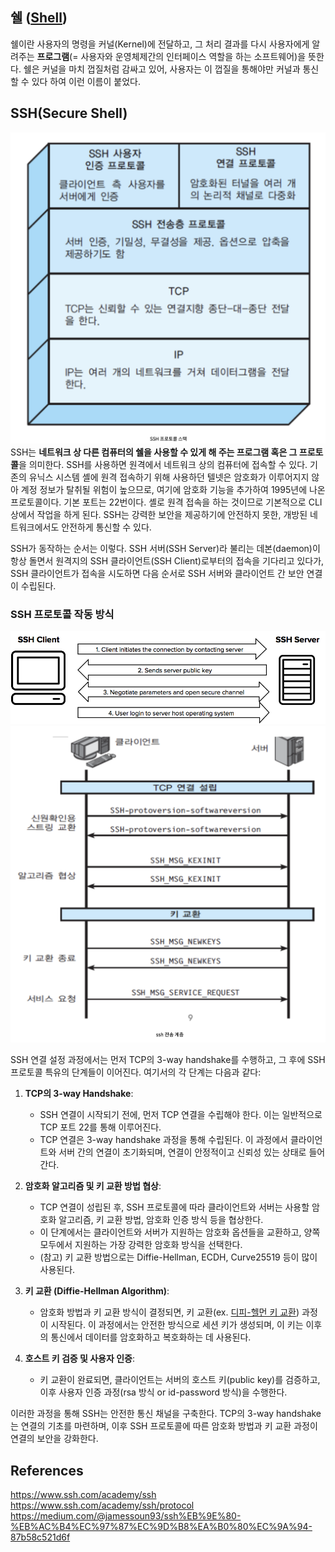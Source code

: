 ## 쉘 ([Shell](../os/Shell.md))

쉘이란 사용자의 명령을 커널(Kernel)에 전달하고, 그 처리 결과를 다시 사용자에게 알려주는 **프로그램**(= 사용자와 운영체제간의 인터페이스 역할을 하는 소프트웨어)을 뜻한다. 쉘은 커널을 마치 껍질처럼 감싸고 있어, 사용자는 이 껍질을 통해야만 커널과 통신할 수 있다 하여 이런 이름이 붙었다.


## SSH(Secure Shell)
![network-231130-01.png](../img/network-231130-01.png)
SSH는 **네트워크 상 다른 컴퓨터의 쉘을 사용할 수 있게 해 주는 프로그램 혹은 그 프로토콜**을 의미한다. SSH를 사용하면 원격에서 네트워크 상의 컴퓨터에 접속할 수 있다. 기존의 유닉스 시스템 셸에 원격 접속하기 위해 사용하던 텔넷은 암호화가 이루어지지 않아 계정 정보가 탈취될 위험이 높으므로, 여기에 암호화 기능을 추가하여 1995년에 나온 프로토콜이다. 기본 포트는 22번이다. 셸로 원격 접속을 하는 것이므로 기본적으로 CLI 상에서 작업을 하게 된다. SSH는 강력한 보안을 제공하기에 안전하지 못한, 개방된 네트워크에서도 안전하게 통신할 수 있다.

SSH가 동작하는 순서는 이렇다. SSH 서버(SSH Server)라 불리는 데본(daemon)이 항상 돌면서 원격지의 SSH 클라이언트(SSH Client)로부터의 접속을 기다리고 있다가, SSH 클라이언트가 접속을 시도하면 다음 순서로 SSH 서버와 클라이언트 간 보안 연결이 수립된다.

### SSH 프로토콜 작동 방식

![network-231126-01.png](../img/network-231126-01.png)
![network-231130-01.png](../img/network-231130-02.png)

SSH 연결 설정 과정에서는 먼저 TCP의 3-way handshake를 수행하고, 그 후에 SSH 프로토콜 특유의 단계들이 이어진다. 여기서의 각 단계는 다음과 같다:

1. **TCP의 3-way Handshake**:
   - SSH 연결이 시작되기 전에, 먼저 TCP 연결을 수립해야 한다. 이는 일반적으로 TCP 포트 22를 통해 이루어진다.
   - TCP 연결은 3-way handshake 과정을 통해 수립된다. 이 과정에서 클라이언트와 서버 간의 연결이 초기화되며, 연결이 안정적이고 신뢰성 있는 상태로 들어간다.

2. **암호화 알고리즘 및 키 교환 방법 협상**:
   - TCP 연결이 성립된 후, SSH 프로토콜에 따라 클라이언트와 서버는 사용할 암호화 알고리즘, 키 교환 방법, 암호화 인증 방식 등을 협상한다.
   - 이 단계에서는 클라이언트와 서버가 지원하는 암호화 옵션들을 교환하고, 양쪽 모두에서 지원하는 가장 강력한 암호화 방식을 선택한다.
   - (참고) 키 교환 방법으로는 Diffie-Hellman, ECDH, Curve25519 등이 많이 사용된다. 

3. **키 교환 (Diffie-Hellman Algorithm)**:
   - 암호화 방법과 키 교환 방식이 결정되면, 키 교환(ex. [디피-헬먼 키 교환](../network/디피_헬먼_키_교환.md)) 과정이 시작된다. 이 과정에서는 안전한 방식으로 세션 키가 생성되며, 이 키는 이후의 통신에서 데이터를 암호화하고 복호화하는 데 사용된다.

4. **호스트 키 검증 및 사용자 인증**:
   - 키 교환이 완료되면, 클라이언트는 서버의 호스트 키(public key)를 검증하고, 이후 사용자 인증 과정(rsa 방식 or id-password 방식)을 수행한다.

이러한 과정을 통해 SSH는 안전한 통신 채널을 구축한다. TCP의 3-way handshake는 연결의 기초를 마련하며, 이후 SSH 프로토콜에 따른 암호화 방법과 키 교환 과정이 연결의 보안을 강화한다.



## References
https://www.ssh.com/academy/ssh
https://www.ssh.com/academy/ssh/protocol
https://medium.com/@jamessoun93/ssh%EB%9E%80-%EB%AC%B4%EC%97%87%EC%9D%B8%EA%B0%80%EC%9A%94-87b58c521d6f